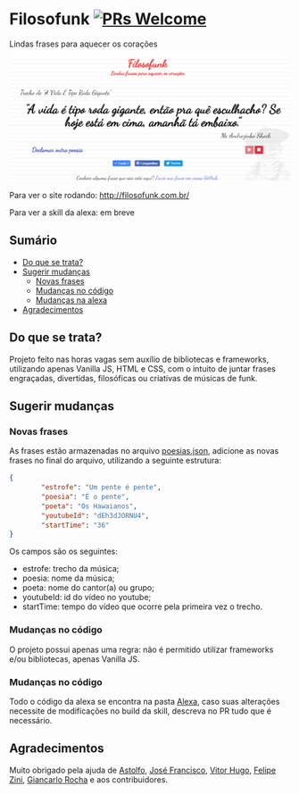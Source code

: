 # Filosofunk [![PRs Welcome](https://img.shields.io/badge/PRs-welcome-brightgreen.svg?style=flat-square)](http://makeapullrequest.com)
Lindas frases para aquecer os corações

![Screenshot](img/screenshot.PNG?raw=true "Screenshot")

Para ver o site rodando: http://filosofunk.com.br/

Para ver a skill da alexa: em breve

## Sumário

* [Do que se trata?](#do-que-se-trata)
* [Sugerir mudanças](#sugerir-mudanças)
  * [Novas frases](#novas-frases)
  * [Mudanças no código](#mudanças-no-código)
  * [Mudanças na alexa](#mudanças-na-alexa)
* [Agradecimentos](#agradecimentos)

## Do que se trata?
Projeto feito nas horas vagas sem auxílio de bibliotecas e frameworks, utilizando apenas Vanilla JS, HTML e CSS, com o intuito de juntar frases engraçadas, divertidas, filosóficas ou criativas de músicas de funk.

## Sugerir mudanças

### Novas frases
As frases estão armazenadas no arquivo [poesias.json](https://github.com/IgorRozani/filosofunk/blob/master/poesias.json), adicione as novas frases no final do arquivo, utilizando a seguinte estrutura: 

```JSON
{
        "estrofe": "Um pente é pente",
        "poesia": "É o pente",
        "poeta": "Os Hawaianos",
        "youtubeId": "dEh3dJORNU4",
        "startTime": "36"
}
```
Os campos são os seguintes:
- estrofe: trecho da música;
- poesia: nome da música;
- poeta: nome do cantor(a) ou grupo;
- youtubeId: id do vídeo no youtube;
- startTime: tempo do vídeo que ocorre pela primeira vez o trecho.

### Mudanças no código
O projeto possui apenas uma regra: não é permitido utilizar frameworks e/ou bibliotecas, apenas Vanilla JS.

### Mudanças no código
Todo o código da alexa se encontra na pasta [Alexa](), caso suas alterações necessite de modificações no build da skill, descreva no PR tudo que é necessário.

## Agradecimentos
Muito obrigado pela ajuda de [Astolfo](https://github.com/Astolfoho), [José Francisco](https://github.com/jfobaltazar), [Vitor Hugo](https://github.com/vitorlans), [Felipe Zini](https://github.com/felipezini), [Giancarlo Rocha](https://github.com/giancarlopro) e aos contribuidores.
